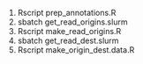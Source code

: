 
1. Rscript prep_annotations.R
2. sbatch get_read_origins.slurm
3. Rscript make_read_origins.R
4. sbatch get_read_dest.slurm
5. Rscript make_origin_dest.data.R
